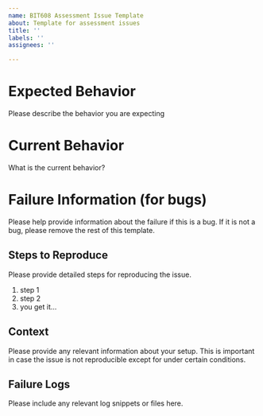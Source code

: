 ```yaml
---
name: BIT608 Assessment Issue Template
about: Template for assessment issues
title: ''
labels: ''
assignees: ''

---
```


# Expected Behavior
Please describe the behavior you are expecting

# Current Behavior
What is the current behavior?

# Failure Information (for bugs)
Please help provide information about the failure if this is a bug. If it is not a bug, please remove the rest of this template.

## Steps to Reproduce
Please provide detailed steps for reproducing the issue.
1. step 1
2. step 2
3. you get it...

## Context
Please provide any relevant information about your setup. This is important in case the issue is not reproducible except for under certain conditions.

## Failure Logs
Please include any relevant log snippets or files here.
